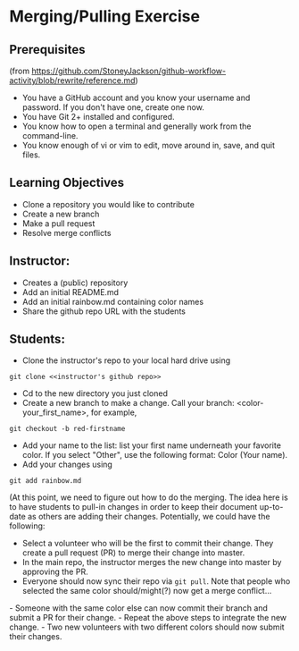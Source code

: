 # Merging/Pulling Exercise

## Prerequisites 

(from https://github.com/StoneyJackson/github-workflow-activity/blob/rewrite/reference.md)

- You have a GitHub account and you know your username and password. If you
  don't have one, create one now.
- You have Git 2+ installed and configured.
- You know how to open a terminal and generally work from the command-line.
- You know enough of vi or vim to edit, move around in, save, and quit files.

## Learning Objectives

- Clone a repository you would like to contribute
- Create a new branch
- Make a pull request
- Resolve merge conflicts

## Instructor:

- Creates a (public) repository
- Add an initial README.md
- Add an initial rainbow.md containing color names
- Share the github repo URL with the students

## Students: 

- Clone the instructor's repo to your local hard drive using

`git clone <<instructor's github repo>>`

- Cd to the new directory you just cloned
- Create a new branch to make a change. Call your branch: <color-your_first_name>, for example,

`git checkout -b red-firstname`

- Add your name to the list: list your first name underneath your favorite color. If you select "Other", use the following format: Color (Your name).
- Add your changes using

`git add rainbow.md`

(At this point, we need to figure out how to do the merging. The idea here is to have students to pull-in changes in order to keep their document up-to-date as others are adding their changes. Potentially, we could have the following:

- Select a volunteer who will be the first to commit their change. They create a pull request (PR) to merge their change into master.
- In the main repo, the instructor merges the new change into master by approving the PR.
- Everyone should now sync their repo via `git pull`. Note that people who selected the same color should/might(?) now get a merge conflict...
<how to solve the merge conflict>
- Someone with the same color else can now commit their branch and submit a PR for their change.
- Repeat the above steps to integrate the new change.
- Two new volunteers with two different colors should now submit their changes.
